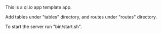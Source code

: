 This is a ql.io app template app.

Add tables under "tables" directory, and routes under "routes" directory.

To start the server run "bin/start.sh".
